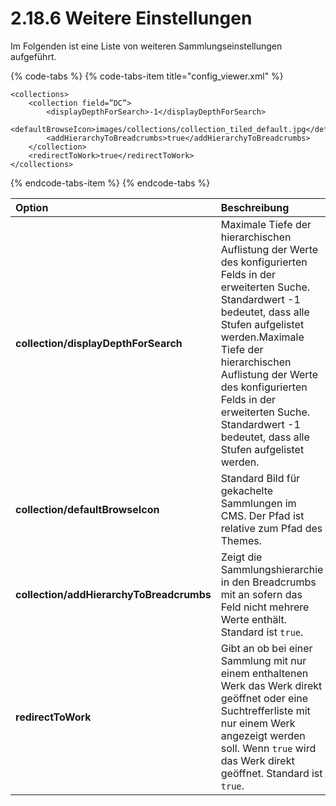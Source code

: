 # 2.18.6 Weitere Einstellungen

Im Folgenden ist eine Liste von weiteren Sammlungseinstellungen aufgeführt. 

{% code-tabs %}
{% code-tabs-item title="config\_viewer.xml" %}
```markup
<collections>
    <collection field=”DC”>
        <displayDepthForSearch>-1</displayDepthForSearch>
        <defaultBrowseIcon>images/collections/collection_tiled_default.jpg</defaultBrowseIcon>
        <addHierarchyToBreadcrumbs>true</addHierarchyToBreadcrumbs>
    </collection>
    <redirectToWork>true</redirectToWork>
</collections>
```
{% endcode-tabs-item %}
{% endcode-tabs %}

| **Option**   | Beschreibung |
| :--- | :--- |
| **collection/displayDepthForSearch** | Maximale Tiefe der hierarchischen Auflistung der Werte des konfigurierten Felds in der erweiterten Suche. Standardwert -1 bedeutet, dass alle Stufen aufgelistet werden.Maximale Tiefe der hierarchischen Auflistung der Werte des konfigurierten Felds in der erweiterten Suche. Standardwert -1 bedeutet, dass alle Stufen aufgelistet werden. |
| **collection/defaultBrowseIcon** | Standard Bild für gekachelte Sammlungen im CMS. Der Pfad ist relative zum Pfad des Themes. |
| **collection/addHierarchyToBreadcrumbs** | Zeigt die Sammlungshierarchie in den Breadcrumbs mit an sofern das Feld nicht mehrere Werte enthält. Standard ist `true`. |
| **redirectToWork** | Gibt an ob bei einer Sammlung mit nur einem enthaltenen Werk das Werk direkt geöffnet oder eine Suchtrefferliste mit nur einem Werk angezeigt werden soll. Wenn `true` wird das Werk direkt geöffnet. Standard ist `true`. |

